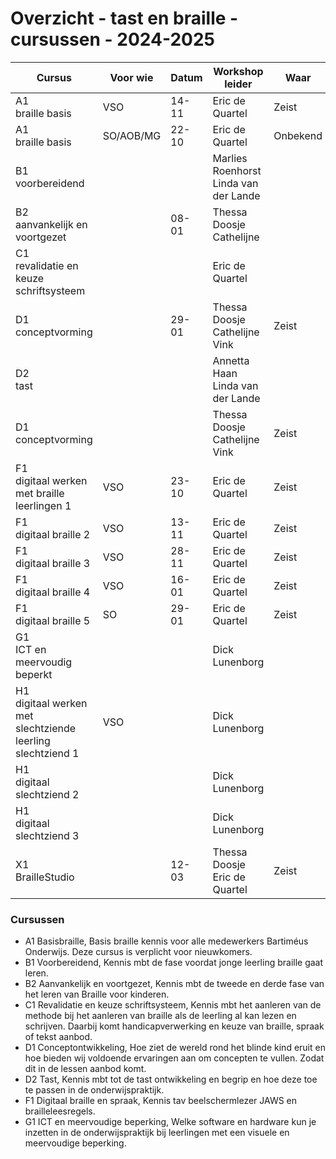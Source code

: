 # Overzicht - tast en braille - cursussen - 2024-2025



| Cursus   | Voor wie               | Datum          | Workshop leider           | Waar      | Tijd               | ruimte | e-learning |
|----------------------|---|----------------|---------------------------|-----------|--------------------|-----------------------|---|
| A1 <br>braille basis | VSO| 14-11| Eric de Quartel                     | Zeist| 14:45-17:00 |  | Ja |
| A1 <br>braille basis    |SO/AOB/MG| 22-10 | Eric de Quartel                          | Onbekend| 14:45-17:00| | Ja|
| B1 <br>voorbereidend    || | Marlies Roenhorst <br>Linda van der Lande | | | | Ja|
| B2 <br>aanvankelijk en voortgezet ||08-01| Thessa Doosje <br>Cathelijne          | | | | Ja|
| C1 <br>revalidatie en keuze schriftsysteem ||| Eric de Quartel | | | |Ja|
| D1 <br>conceptvorming   ||29-01| Thessa Doosje <br>Cathelijne Vink |Zeist|14:45-17:00||Ja|
| D2 <br>tast             || | Annetta Haan<br>Linda van der Lande      | | | |Ja|
| D1 <br>conceptvorming   || | Thessa Doosje <br>Cathelijne Vink |Zeist|14:45-17:00||Ja|
| F1 <br>digitaal werken met braille leerlingen 1 |VSO | 23-10 | Eric de Quartel                        | Zeist| 14:45-17:00 | | Neen |
| F1 <br>digitaal braille 2 |VSO| 13-11 | Eric de Quartel                        | Zeist| 14:45-17:00 | | Neen |
| F1 <br>digitaal braille 3 |VSO| 28-11 | Eric de Quartel                        | Zeist| 14:45-17:00 | | Neen |
| F1 <br>digitaal braille 4 |VSO| 16-01 | Eric de Quartel                        | Zeist| 14:45-17:00 | | Neen |
| F1 <br>digitaal braille 5 |SO| 29-01 | Eric de Quartel                        | Zeist| 14:45-17:00 | | Neen |
| G1 <br>ICT en meervoudig beperkt|| | Dick Lunenborg                  | | | | |
| H1 <br>digitaal werken met slechtziende leerling slechtziend 1 |VSO|  | Dick Lunenborg                         | | | | |
| H1 <br>digitaal slechtziend 2 || | Dick Lunenborg                         | | | | |
| H1 <br>digitaal slechtziend 3 || | Dick Lunenborg                         | | | | |
| X1 <br>BrailleStudio    ||12-03| Thessa Doosje<br>Eric de Quartel |Zeist|14:45-17:00||Neen|


<!--
| X2 <br>Leren door spelen | | | | | | |
-->



### Cursussen 
* A1 Basisbraille, Basis braille kennis voor alle medewerkers Bartiméus Onderwijs. Deze cursus is verplicht voor nieuwkomers.
* B1 Voorbereidend, Kennis mbt de fase voordat jonge leerling braille gaat leren.
* B2 Aanvankelijk en voortgezet, Kennis mbt de tweede en derde fase van het leren van Braille voor kinderen.
* C1 Revalidatie en keuze schriftsysteem, Kennis mbt het aanleren van de methode bij het aanleren van braille als de leerling al kan lezen en schrijven. Daarbij komt handicapverwerking en keuze van braille, spraak of tekst aanbod.
* D1 Conceptontwikkeling, Hoe ziet de wereld rond het blinde kind eruit en hoe bieden wij voldoende ervaringen aan om concepten te vullen. Zodat dit in de lessen aanbod komt.
* D2 Tast, Kennis mbt tot de tast ontwikkeling en begrip en hoe deze toe te passen in de onderwijspraktijk.
* F1 Digitaal braille en spraak, Kennis tav beelschermlezer JAWS en brailleleesregels. 
* G1 ICT en meervoudige beperking, Welke software en hardware kun je inzetten in de onderwijspraktijk bij leerlingen met een visuele en meervoudige beperking.

<!--
[website](https://tinyurl.com/begbart)
| X1 <br>braillestudio                      | mei            | Thessa Doosje<br>Eric de Quartel | Lochem | **nog onbekend**   |                       | x               |
-->
<!--
| ~~X1~~ <br>~~braillestudio~~              | ~~sept~~       | ~~Thessa~~<br>~~Eric~~        | ~~Zeist~~ | ~~plaatsgevonden~~ |                       |                 |
| ~~X3~~<br>~~LEGObraillebricks~~           | ~~studiedag~~  | ~~Annetta<br>Eric~~           |           | ~~plaatsgevonden~~ |                       |                 |
| ~~B2~~ <br>~~aanvankelijk en voortgezet~~ |                | ~~Thessa~~ <br>~~Cathelijne~~ |           |                    |                       |                 |
-->

